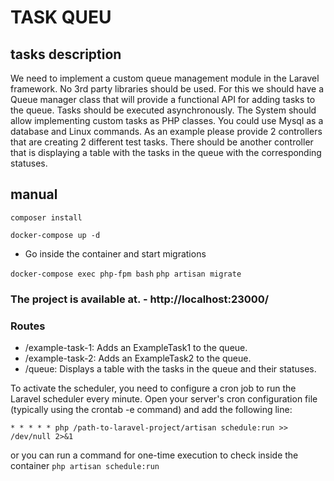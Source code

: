 # TASK QUEU

## tasks description

We need to implement a custom queue management module in the Laravel framework.
No 3rd party libraries should be used.
For this we should have a Queue manager class that will provide a functional API for adding tasks to the queue. 
Tasks should be executed asynchronously. 
The System should allow implementing custom tasks as PHP classes. 
You could use Mysql as a database and Linux commands.
As an example please provide 2 controllers that are creating 2 different test tasks.
There should be another controller that is displaying a table with the tasks in the queue with the corresponding statuses.


## manual
`composer install`

`docker-compose up -d`

- Go inside the container and start migrations

`docker-compose exec php-fpm bash`
`php artisan migrate`


### The project is available at. - **http://localhost:23000/**

### Routes
- /example-task-1: Adds an ExampleTask1 to the queue.
- /example-task-2: Adds an ExampleTask2 to the queue.
- /queue: Displays a table with the tasks in the queue and their statuses.


To activate the scheduler, you need to configure a cron job to run the Laravel scheduler every minute. Open your server's cron configuration file (typically using the crontab -e command) and add the following line:

`* * * * * php /path-to-laravel-project/artisan schedule:run >> /dev/null 2>&1`

or you can run a command for one-time execution to check inside the container
`php artisan schedule:run`


